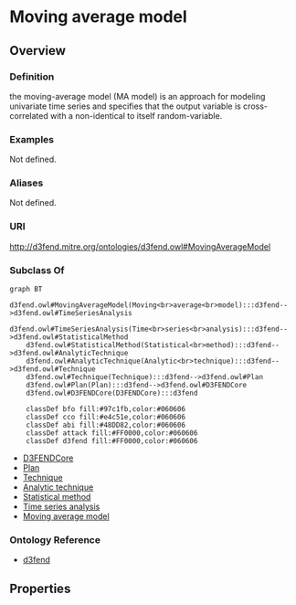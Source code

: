 # Moving average model

## Overview

### Definition
the moving-average model (MA model) is an approach for modeling univariate time series and specifies that the output variable is cross-correlated with a non-identical to itself random-variable.

### Examples
Not defined.

### Aliases
Not defined.

### URI
http://d3fend.mitre.org/ontologies/d3fend.owl#MovingAverageModel

### Subclass Of
```mermaid
graph BT
    d3fend.owl#MovingAverageModel(Moving<br>average<br>model):::d3fend-->d3fend.owl#TimeSeriesAnalysis
    d3fend.owl#TimeSeriesAnalysis(Time<br>series<br>analysis):::d3fend-->d3fend.owl#StatisticalMethod
    d3fend.owl#StatisticalMethod(Statistical<br>method):::d3fend-->d3fend.owl#AnalyticTechnique
    d3fend.owl#AnalyticTechnique(Analytic<br>technique):::d3fend-->d3fend.owl#Technique
    d3fend.owl#Technique(Technique):::d3fend-->d3fend.owl#Plan
    d3fend.owl#Plan(Plan):::d3fend-->d3fend.owl#D3FENDCore
    d3fend.owl#D3FENDCore(D3FENDCore):::d3fend
    
    classDef bfo fill:#97c1fb,color:#060606
    classDef cco fill:#e4c51e,color:#060606
    classDef abi fill:#48DD82,color:#060606
    classDef attack fill:#FF0000,color:#060606
    classDef d3fend fill:#FF0000,color:#060606
```

- [D3FENDCore](/docs/ontology/reference/model/D3FENDCore/D3FENDCore.md)
- [Plan](/docs/ontology/reference/model/D3FENDCore/Plan/Plan.md)
- [Technique](/docs/ontology/reference/model/D3FENDCore/Plan/Technique/Technique.md)
- [Analytic technique](/docs/ontology/reference/model/D3FENDCore/Plan/Technique/Analytic%20technique/Analytic%20technique.md)
- [Statistical method](/docs/ontology/reference/model/D3FENDCore/Plan/Technique/Analytic%20technique/Statistical%20method/Statistical%20method.md)
- [Time series analysis](/docs/ontology/reference/model/D3FENDCore/Plan/Technique/Analytic%20technique/Statistical%20method/Time%20series%20analysis/Time%20series%20analysis.md)
- [Moving average model](/docs/ontology/reference/model/D3FENDCore/Plan/Technique/Analytic%20technique/Statistical%20method/Time%20series%20analysis/Moving%20average%20model/Moving%20average%20model.md)


### Ontology Reference
- [d3fend](http://d3fend.mitre.org/ontologies/d3fend.owl#)

## Properties
